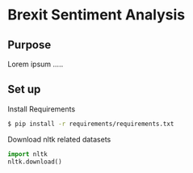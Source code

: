 # Brexit Sentiment Analysis

## Purpose

Lorem ipsum .....

## Set up

Install Requirements
```zsh
$ pip install -r requirements/requirements.txt
```

Download nltk related datasets
```python
import nltk
nltk.download()
```
